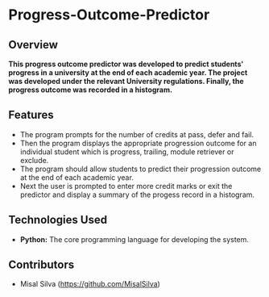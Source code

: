 # Progress-Outcome-Predictor

## Overview
**This progress outcome predictor was developed to predict students' progress in a university at the end of each academic year. The project was developed under the relevant University regulations. Finally, the progress outcome was recorded in a histogram.**

## Features
- The program prompts for the number of credits at pass, defer and fail.
- Then the program displays the appropriate progression outcome for an individual student which is progress, trailing, module retriever or exclude. 
- The program should allow students to predict their progression outcome at the end of each academic year.
- Next the user is prompted to enter more credit marks or exit the predictor and display a summary of the progess record in a histogram.

## Technologies Used
- **Python:** The core programming language for developing the system.

## Contributors
- Misal Silva (https://github.com/MisalSilva)

